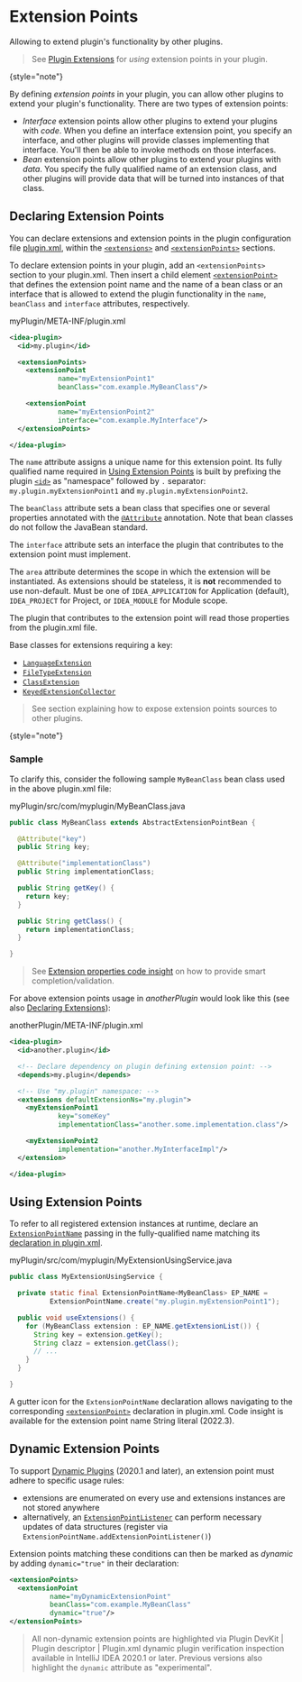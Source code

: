 <!-- Copyright 2000-2023 JetBrains s.r.o. and contributors. Use of this source code is governed by the Apache 2.0 license. -->

# Extension Points

<link-summary>Allowing to extend plugin's functionality by other plugins.</link-summary>

> See [Plugin Extensions](plugin_extensions.md) for _using_ extension points in your plugin.
>
{style="note"}

By defining _extension points_ in your plugin, you can allow other plugins to extend your plugin's functionality.
There are two types of extension points:

* _Interface_ extension points allow other plugins to extend your plugins with _code_.
  When you define an interface extension point, you specify an interface, and other plugins will provide classes implementing that interface.
  You'll then be able to invoke methods on those interfaces.
* _Bean_ extension points allow other plugins to extend your plugins with _data_.
  You specify the fully qualified name of an extension class, and other plugins will provide data that will be turned into instances of that class.

## Declaring Extension Points

You can declare extensions and extension points in the plugin configuration file <path>[plugin.xml](plugin_configuration_file.md)</path>, within the [`<extensions>`](plugin_configuration_file.md#idea-plugin__extensions) and [`<extensionPoints>`](plugin_configuration_file.md#idea-plugin__extensionPoints) sections.

To declare extension points in your plugin, add an `<extensionPoints>` section to your <path>plugin.xml</path>.
Then insert a child element [`<extensionPoint>`](plugin_configuration_file.md#idea-plugin__extensionPoints__extensionPoint) that defines the extension point name and the name of a bean class or an interface that is allowed to extend the plugin functionality in the `name`, `beanClass` and `interface` attributes, respectively.

<path>myPlugin/META-INF/plugin.xml</path>

```xml
<idea-plugin>
  <id>my.plugin</id>

  <extensionPoints>
    <extensionPoint
            name="myExtensionPoint1"
            beanClass="com.example.MyBeanClass"/>

    <extensionPoint
            name="myExtensionPoint2"
            interface="com.example.MyInterface"/>
  </extensionPoints>

</idea-plugin>
```

The `name` attribute assigns a unique name for this extension point.
Its fully qualified name required in [Using Extension Points](#using-extension-points) is built by prefixing the plugin [`<id>`](plugin_configuration_file.md#idea-plugin__id) as "namespace" followed by `.` separator: `my.plugin.myExtensionPoint1` and `my.plugin.myExtensionPoint2`.

The `beanClass` attribute sets a bean class that specifies one or several properties annotated with the [`@Attribute`](%gh-ic%/platform/util/src/com/intellij/util/xmlb/annotations/Attribute.java) annotation.
Note that bean classes do not follow the JavaBean standard.

The `interface` attribute sets an interface the plugin that contributes to the extension point must implement.

The `area` attribute determines the scope in which the extension will be instantiated.
As extensions should be stateless, it is **not** recommended to use non-default.
Must be one of `IDEA_APPLICATION` for Application (default), `IDEA_PROJECT` for Project, or `IDEA_MODULE` for Module scope.

The plugin that contributes to the extension point will read those properties from the <path>plugin.xml</path> file.

Base classes for extensions requiring a key:

- [`LanguageExtension`](%gh-ic%/platform/core-api/src/com/intellij/lang/LanguageExtension.java)
- [`FileTypeExtension`](%gh-ic%/platform/core-api/src/com/intellij/openapi/fileTypes/FileTypeExtension.java)
- [`ClassExtension`](%gh-ic%/platform/core-api/src/com/intellij/openapi/util/ClassExtension.java)
- [`KeyedExtensionCollector`](%gh-ic%/platform/core-api/src/com/intellij/openapi/util/KeyedExtensionCollector.java)

> See [](bundling_plugin_openapi_sources.md) section explaining how to expose extension points sources to other plugins.
>
{style="note"}

### Sample

To clarify this, consider the following sample `MyBeanClass` bean class used in the above <path>plugin.xml</path> file:

<path>myPlugin/src/com/myplugin/MyBeanClass.java</path>

```java
public class MyBeanClass extends AbstractExtensionPointBean {

  @Attribute("key")
  public String key;

  @Attribute("implementationClass")
  public String implementationClass;

  public String getKey() {
    return key;
  }

  public String getClass() {
    return implementationClass;
  }

}
```

> See [Extension properties code insight](plugin_extensions.md#extension-properties-code-insight) on how to provide smart completion/validation.
>

For above extension points usage in _anotherPlugin_ would look like this (see also [Declaring Extensions](plugin_extensions.md#declaring-extensions)):

<path>anotherPlugin/META-INF/plugin.xml</path>

```xml
<idea-plugin>
  <id>another.plugin</id>

  <!-- Declare dependency on plugin defining extension point: -->
  <depends>my.plugin</depends>

  <!-- Use "my.plugin" namespace: -->
  <extensions defaultExtensionNs="my.plugin">
    <myExtensionPoint1
            key="someKey"
            implementationClass="another.some.implementation.class"/>

    <myExtensionPoint2
            implementation="another.MyInterfaceImpl"/>
  </extension>

</idea-plugin>
```

## Using Extension Points

To refer to all registered extension instances at runtime, declare an [`ExtensionPointName`](%gh-ic%/platform/extensions/src/com/intellij/openapi/extensions/ExtensionPointName.kt) passing in the fully-qualified name matching its [declaration in plugin.xml](#declaring-extension-points).

<path>myPlugin/src/com/myplugin/MyExtensionUsingService.java</path>

```java
public class MyExtensionUsingService {

  private static final ExtensionPointName<MyBeanClass> EP_NAME =
          ExtensionPointName.create("my.plugin.myExtensionPoint1");

  public void useExtensions() {
    for (MyBeanClass extension : EP_NAME.getExtensionList()) {
      String key = extension.getKey();
      String clazz = extension.getClass();
      // ...
    }
  }

}
```

A gutter icon for the `ExtensionPointName` declaration allows navigating to the corresponding [`<extensionPoint>`](plugin_configuration_file.md#idea-plugin__extensionPoints__extensionPoint) declaration in <path>plugin.xml</path>.
Code insight is available for the extension point name String literal (2022.3).

## Dynamic Extension Points

To support [Dynamic Plugins](dynamic_plugins.md) (2020.1 and later), an extension point must adhere to specific usage rules:

- extensions are enumerated on every use and extensions instances are not stored anywhere
- alternatively, an [`ExtensionPointListener`](%gh-ic%/platform/extensions/src/com/intellij/openapi/extensions/ExtensionPointListener.kt) can perform necessary updates of data structures (register via `ExtensionPointName.addExtensionPointListener()`)

Extension points matching these conditions can then be marked as _dynamic_ by adding `dynamic="true"` in their declaration:

```xml
<extensionPoints>
  <extensionPoint
          name="myDynamicExtensionPoint"
          beanClass="com.example.MyBeanClass"
          dynamic="true"/>
</extensionPoints>
```

> All non-dynamic extension points are highlighted via <control>Plugin DevKit | Plugin descriptor | Plugin.xml dynamic plugin verification</control> inspection available in IntelliJ IDEA 2020.1 or later.
> Previous versions also highlight the `dynamic` attribute as "experimental".
